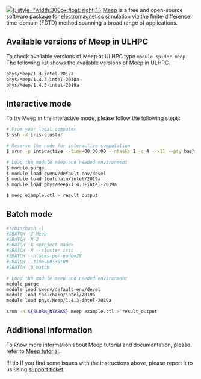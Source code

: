[![](https://meep.readthedocs.io/en/latest/images/Meep-banner.png){: style="width:300px;float: right;" }](https://meep.readthedocs.io/en/latest/)
[Meep](https://meep.readthedocs.io/en/latest/) is a free and open-source
software package for electromagnetics simulation via
the finite-difference time-domain (FDTD) method spanning a
broad range of applications.

## Available versions of Meep in ULHPC
To check available versions of Meep at ULHPC type `module spider meep`.
The following list shows the available versions of Meep in ULHPC.
```bash
phys/Meep/1.3-intel-2017a
phys/Meep/1.4.3-intel-2018a
phys/Meep/1.4.3-intel-2019a
```

## Interactive mode
To try Meep in the interactive mode, please follow the following steps:

```bash
# From your local computer
$ ssh -X iris-cluster

# Reserve the node for interactive computation
$ srun -p interactive --time=00:30:00 --ntasks 1 -c 4 --x11 --pty bash -i  # OR si --x11 [...]

# Load the module meep and needed environment 
$ module purge
$ module load swenv/default-env/devel
$ module load toolchain/intel/2019a
$ module load phys/Meep/1.4.3-intel-2019a

$ meep example.ctl > result_output
```

## Batch mode
```bash
#!/bin/bash -l
#SBATCH -J Meep
#SBATCH -N 2
#SBATCH -A <project name>
#SBATCH -M --cluster iris 
#SBATCH --ntasks-per-node=28
#SBATCH --time=00:30:00
#SBATCH -p batch

# Load the module meep and needed environment 
module purge
module load swenv/default-env/devel
module load toolchain/intel/2019a
module load phys/Meep/1.4.3-intel-2019a

srun -n ${SLURM_NTASKS} meep example.ctl > result_output
```
## Additional information
To know more information about Meep tutorial and documentation,
please refer to [Meep tutorial](http://ab-initio.mit.edu/wiki/index.php/Meep_tutorial).

!!! tip
    If you find some issues with the instructions above,
    please report it to us using [support ticket](https://hpc.uni.lu/support).



